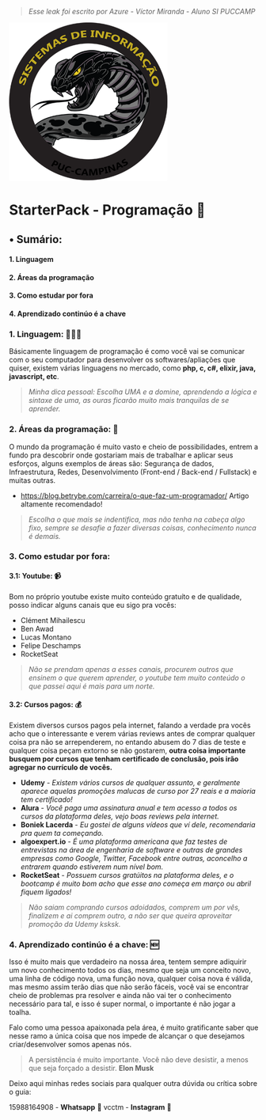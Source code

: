 > *Esse leak foi escrito por Azure - Víctor Miranda - Aluno SI PUCCAMP*
>



[![Preview of Kotatogram Desktop][preview_image]][preview_image_url]

#   StarterPack - Programação 🚀

## • Sumário:
#### 1. Linguagem
#### 2. Áreas da programação
#### 3. Como estudar por fora
#### 4. Aprendizado continúo é a chave

### 1. Linguagem: 👨🏼‍💻
Básicamente linguagem de programação é como você vai se comunicar com o seu computador para desenvolver os softwares/apliações que quiser, existem várias linguagens no mercado, como **php, c, c#, elixir, java, javascript, etc**.

> *Minha dica pessoal: Escolha UMA e a domine, aprendendo a lógica e sintaxe de uma, as ouras ficarão muito mais tranquilas de se aprender.*

### 2. Áreas da programação: 🧩
O mundo da programação é muito vasto e cheio de possibilidades, entrem a fundo pra descobrir onde gostariam mais de trabalhar e aplicar seus esforços, alguns exemplos de áreas são: Segurança de dados, Infraestrutura, Redes, Desenvolvimento (Front-end / Back-end / Fullstack) e muitas outras.

- https://blog.betrybe.com/carreira/o-que-faz-um-programador/ Artigo altamente recomendado!

> *Escolha o que mais se indentifica, mas não tenha na cabeça algo fixo, sempre se desafie a fazer diversas coisas, conhecimento nunca é demais.*

### 3. Como estudar por fora:  
#### 3.1: Youtube: 📹 
Bom no próprio youtube existe muito conteúdo gratuíto e de qualidade, posso indicar alguns canais que eu sigo pra vocês:

 - Clément Mihailescu
 - Ben Awad
 - Lucas Montano
 - Felipe Deschamps
 - RocketSeat


 > *Não se prendam apenas a esses canais, procurem outros que ensinem o que querem aprender, o youtube tem muito conteúdo o que passei aqui é mais para um norte.*
 

#### 3.2: Cursos pagos: 💰
Existem diversos cursos pagos pela internet, falando a verdade pra vocês acho que o interessante e verem várias reviews antes de comprar qualquer coisa pra não se arrependerem, no entando abusem do 7 dias de teste e qualquer coisa peçam extorno se não gostarem, **outra coisa importante busquem por cursos que tenham certificado de conclusão, pois irão agregar no currículo de vocês.**

- **Udemy** - *Existem vários cursos de qualquer assunto, e geralmente aparece aquelas promoções malucas de curso por 27 reais e a maioria tem certificado!*
- **Alura** - *Você paga uma assinatura anual e tem acesso a todos os cursos da plataforma deles, vejo boas reviews pela internet.*
- **Boniek Lacerda** - *Eu gostei de alguns vídeos que ví dele, recomendaria pra quem ta começando.*
- **algoexpert.io** - *É uma plataforma americana que faz testes de entrevistas na área de engenharia de software e outras de grandes empresas como Google, Twitter, Facebook entre outras, aconcelho a entrarem quando estiverem num nível bom.*
- **RocketSeat** - *Possuem cursos gratúitos na plataforma deles, e o bootcamp é muito bom acho que esse ano começa em março ou abril fiquem ligados!*


> *Não saiam comprando cursos adoidados, comprem um por vês, finalizem e ai comprem outro, a não ser que queira aproveitar promoção da Udemy ksksk.*

### 4. Aprendizado continúo é a chave: 🆕
Isso é muito mais que verdadeiro na nossa área, tentem sempre adiquirir um novo conhecimento todos os dias, mesmo que seja um conceito novo, uma linha de código nova, uma função nova, qualquer coisa nova é válida, mas mesmo assim terão dias que não serão fáceis, você vai se encontrar cheio de problemas pra resolver e ainda não vai ter o conhecimento necessário para tal, e isso é super normal, o importante é não jogar a toalha.

Falo como uma pessoa apaixonada pela área, é muito gratificante saber que nesse ramo a única coisa que nos impede de alcançar o que desejamos criar/desenvolver somos apenas nós.

> A persistência é muito importante. Você não deve desistir, a menos que seja forçado a desistir. **Elon Musk**

Deixo aqui minhas redes sociais para qualquer outra dúvida ou crítica sobre o  guia: 

15988164908 - **Whatsapp** 📱
vcctm - **Instagram** 📱 

[//]: # (LINKS)

[preview_image]: https://github.com/vcctm/Starterpackpucc/blob/main/logosi.png "Logo SI"
[preview_image_url]: https://github.com/vcctm/Starterpackpucc/blob/main/logosi.png
